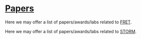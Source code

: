 # [Papers](#papers)

Here we may offer a list of papers/awards/labs related to [FRET][1].

Here we may offer a list of papers/awards/labs related to [STORM][2].

[1]: ../glossary.md#fret "Förster Resonance Energy Transfer"

[2]: ../glossary.md#storm "STochastic Optical Reconstruction Microscopy"
